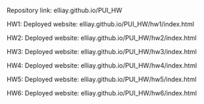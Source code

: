 Repository link: elliay.github.io/PUI_HW

HW1:
Deployed website: elliay.github.io/PUI_HW/hw1/index.html

HW2:
Deployed website: elliay.github.io/PUI_HW/hw2/index.html

HW3:
Deployed website: elliay.github.io/PUI_HW/hw3/index.html

HW4:
Deployed website: elliay.github.io/PUI_HW/hw4/index.html

HW5:
Deployed website: elliay.github.io/PUI_HW/hw5/index.html

HW6:
Deployed website: elliay.github.io/PUI_HW/hw6/index.html



